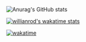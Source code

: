 ![Anurag's GitHub stats](https://github-readme-stats.vercel.app/api?username=Drkiller99&count_private=true&theme=radical)

[![willianrod's wakatime stats](https://github-readme-stats.vercel.app/api/wakatime?username=@Drkiller99)](https://github.com/anuraghazra/github-readme-stats)

[![wakatime](https://wakatime.com/badge/user/7b9aaecc-9c63-404c-9d8e-523d0a0941b0.svg)](https://wakatime.com/@1c39c599-5497-41b9-a5be-2c4676e7fd23)
<!--START_SECTION:waka-->
```text

```
<!--END_SECTION:waka-->
